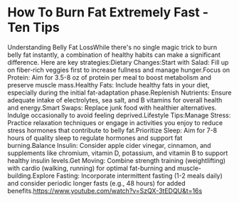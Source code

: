 # How To Burn Fat Extremely Fast - Ten Tips

Understanding Belly Fat LossWhile there's no single magic trick to burn belly fat instantly, a combination of healthy habits can make a significant difference. Here are key strategies:Dietary Changes:Start with Salad: Fill up on fiber-rich veggies first to increase fullness and manage hunger.Focus on Protein: Aim for 3.5-8 oz of protein per meal to boost metabolism and preserve muscle mass.Healthy Fats: Include healthy fats in your diet, especially during the initial fat-adaptation phase.Replenish Nutrients: Ensure adequate intake of electrolytes, sea salt, and B vitamins for overall health and energy.Smart Swaps: Replace junk food with healthier alternatives. Indulge occasionally to avoid feeling deprived.Lifestyle Tips:Manage Stress: Practice relaxation techniques or engage in activities you enjoy to reduce stress hormones that contribute to belly fat.Prioritize Sleep: Aim for 7-8 hours of quality sleep to regulate hormones and support fat burning.Balance Insulin: Consider apple cider vinegar, cinnamon, and supplements like chromium, vitamin D, potassium, and vitamin B to support healthy insulin levels.Get Moving: Combine strength training (weightlifting) with cardio (walking, running) for optimal fat-burning and muscle-building.Explore Fasting: Incorporate intermittent fasting (1-2 meals daily) and consider periodic longer fasts (e.g., 48 hours) for added benefits.https://www.youtube.com/watch?v=SzQX-3tEDQU&t=16s